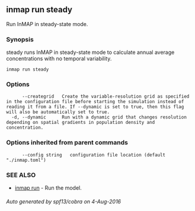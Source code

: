 ## inmap run steady

Run InMAP in steady-state mode.

### Synopsis


steady runs InMAP in steady-state mode to calculate annual average concentrations with no temporal variability.

```
inmap run steady
```

### Options

```
      --creategrid   Create the variable-resolution grid as specified in the configuration file before starting the simulation instead of reading it from a file. If --dynamic is set to true, then this flag will also be automatically set to true.
  -d, --dynamic      Run with a dynamic grid that changes resolution depending on spatial gradients in population density and concentration.
```

### Options inherited from parent commands

```
      --config string   configuration file location (default "./inmap.toml")
```

### SEE ALSO
* [inmap run](inmap_run.md)	 - Run the model.

###### Auto generated by spf13/cobra on 4-Aug-2016
